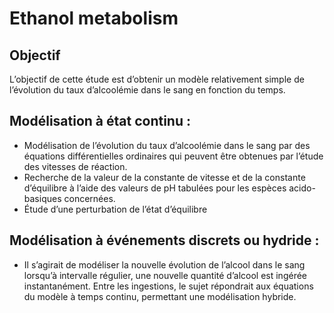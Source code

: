 # Ethanol metabolism

## Objectif
L’objectif de cette étude est d’obtenir un modèle relativement simple de l’évolution du taux d’alcoolémie dans le sang en fonction du temps. 
## Modélisation à état continu :
- Modélisation de l’évolution du taux d’alcoolémie dans le sang par des équations différentielles ordinaires qui peuvent être obtenues par l’étude des vitesses de réaction. 
- Recherche de la valeur de la constante de vitesse et de la constante d’équilibre à l’aide des
valeurs de pH tabulées pour les espèces acido-basiques concernées. 
- Étude d’une perturbation de l’état d’équilibre

## Modélisation à événements discrets ou hydride :
- Il s’agirait de modéliser la nouvelle évolution de l’alcool dans le sang lorsqu’à intervalle régulier, une nouvelle quantité d’alcool est ingérée instantanément. Entre les ingestions, le sujet répondrait aux équations du modèle à temps continu, permettant une modélisation hybride.
